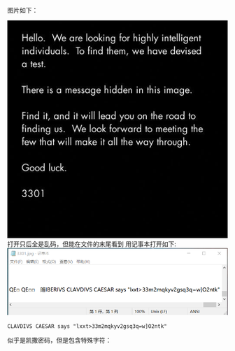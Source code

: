 图片如下：

![3301](./images/3301.jpg)
打开只后全是乱码，但能在文件的末尾看到
用记事本打开如下:
![记事本打开](./images/1.png)
```
CLAVDIVS CAESAR says "lxxt>33m2mqkyv2gsq3q=w]O2ntk"
```
似乎是凯撒密码，但是包含特殊字符：
